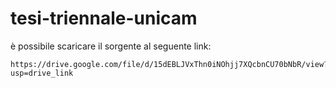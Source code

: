 # tesi-triennale-unicam
è possibile scaricare il sorgente al seguente link:

```
https://drive.google.com/file/d/15dEBLJVxThn0iNOhjj7XQcbnCU70bNbR/view?usp=drive_link
```
